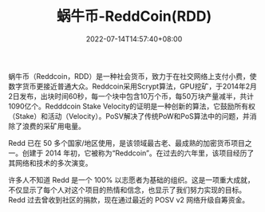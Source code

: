 ﻿---
weight: 
title: "蜗牛币-ReddCoin(RDD)"
description: "蜗牛币（Reddcoin，RDD）是一种社会货币，致力于在社交网络上支付小费，使数字货币更接近普通大众"
date: 2022-07-14T14:57:40+08:00
lastmod: 2022-07-14T14:57:40+08:00
draft: false
authors: ["Simon"]
featuredImage: "woniubi-reddcoinrdd.webp"
link: "http://www.reddcoin.com/"
tags: ["数字代币","蜗牛币-ReddCoin(RDD)"]
categories: ["navigation"]
navigation: ["数字代币"]
lightgallery: true
toc: true
pinned: false
recommend: false
recommend1: false
---
蜗牛币（Reddcoin，RDD）是一种社会货币，致力于在社交网络上支付小费，使数字货币更接近普通大众。Reddcoin采用Scrypt算法，GPU挖矿，于2014年2月2日发布，出块时间60秒，每一个块中包含10万个币，每50万块产量减半，共计1090亿个。Redddcoin Stake Velocity的证明是一种创新的算法，它鼓励所有权（Stake）和活动（Velocity）。PoSV解决了传统PoW和PoS算法中的问题，并消除了浪费的采矿用电量。

Redd 已在 50 多个国家/地区使用，是该领域最古老、最成熟的加密货币项目之一。创建于 2014 年初，它被称为“Reddcoin”。在过去的六年里，该项目经历了其网络和技术的多次演变。

许多人不知道 Redd 是一个 100% 以志愿者为基础的组织。这是一项重大成就，不仅显示了每个人对这个项目的热情和信念，也显示了我们努力实现的目标。Redd 过去曾收到社区的捐款，现在通过最近的 POSV v2 网络升级自筹资金。